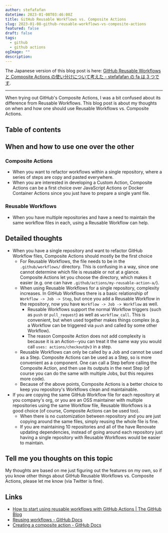 ```yaml
---
author: stefafafan
datetime: 2023-01-08T03:46:00Z
title: GitHub Reusable Workflows vs. Composite Actions
slug: 2023-01-08-github-reusable-workflows-vs-composite-actions
featured: false
draft: false
tags:
  - github
  - github actions
ogImage: ""
description:
---
```


The Japanese version of this blog post is here: [GitHub Reusable Workflows と Composite Actions の使い分けについて考えた - stefafafan の fa は 3 つです](https://blog.stenyan.jp/entry/2023/01/05/211449).

---

When trying out GitHub's Composite Actions, I was a bit confused about its difference from Reusable Workflows. This blog post is about my thoughts on when and how one should use Reusable Workflows vs. Composite Actions.

## Table of contents

## When and how to use one over the other

### Composite Actions

- When you want to refactor workflows within a single repository, where a series of steps are copy and pasted everywhere.
- When you are interested in developing a Custom Action, Composite Actions can be a first choice over JavaScript Actions or Docker Container Actions since you just have to prepare a single yaml file.

### Reusable Workflows

- When you have multiple repositories and have a need to maintain the same workflow files in each, using a Reusable Workflow can help.

## Detailed thoughts

- When you have a single repository and want to refactor GitHub Workflow files, Composite Actions should mostly be the first choice
  - For Reusable Workflows, the file needs to be in the `.github/workflows/` directory. This is confusing in a way, since one cannot determine which file is reusable or not at a glance. Composite Actions let you choose the directory, which makes it easier (e.g. one can have `.github/actions/my-reusable-action-a/`).
  - When using Reusable Workflows for a single repository, complexity increases. In GitHub Workflows there is a basic relationship of `Workflow -> Job -> Step`, but once you add a Reusable Workflow in the repository, now you have `Workflow -> Job -> Workflow` as well.
    - Reusable Workflows support the normal Workflow triggers (such as `push` or `pull_request`) as well as `workflow_call`. This is convenient, but when used together makes things complex (e.g. a Workflow can be triggered via `push` and called by some other Workflow).
    - The reason Composite Action does not add complexity is because it is an Action--you can treat it the same way you would call `uses: actions/checkout@v3` in a step.
  - Reusable Workflows can only be called by a Job and cannot be used as a Step. Composite Actions can be used as a Step, so is more convenient as a component. One can call a Step before calling the Composite Action, and then use its outputs in the next Step (of course you can do the same with multiple Jobs, but this requires more code).
  - Because of the above points, Composite Actions is a better choice to keep you repository's Workflows clean and maintainable.
- If you are copying the same GitHub Workflow file for each repository at you company's org, or you are an OSS maintainer with multiple repositories using the same Workflow file, Reusable Workflows is a good choice (of course, Composite Actions can be used too).
  - When there is no customization between repository and you are just copying around the same files, simply reusing the whole file is fine.
  - If you are maintaining 10 repositories and all of the have Renovate updating dependencies, instead of going around each repository just having a single repository with Reusable Workflows would be easier to maintain.

## Tell me you thoughts on this topic

My thoughts are based on me just figuring out the features on my own, so if you know other things about GitHub Reusable Workflows vs. Composite Actions, please let me know (via Twitter is fine).

## Links

- [How to start using reusable workflows with GitHub Actions | The GitHub Blog](https://github.blog/2022-02-10-using-reusable-workflows-github-actions/)
- [Reusing workflows - GitHub Docs](https://docs.github.com/en/actions/using-workflows/reusing-workflows)
- [Creating a composite action - GitHub Docs](https://docs.github.com/en/actions/creating-actions/creating-a-composite-action)
